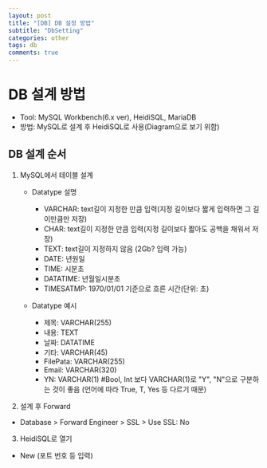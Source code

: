 ```yaml
---
layout: post
title: "[DB] DB 설정 방법"
subtitle: "DbSetting"
categories: other
tags: db
comments: true
---
```


# DB 설계 방법
  - Tool: MySQL Workbench(6.x ver), HeidiSQL, MariaDB
  - 방법: MySQL로 설계 후 HeidiSQL로 사용(Diagram으로 보기 위함)

## DB 설계 순서
1. MySQL에서 테이블 설계  
    - Datatype 설명
        - VARCHAR: text길이 지정한 만큼 입력(지정 길이보다 짧게 입력하면 그 길이만큼만 저장)
        - CHAR: text길이 지정한 만큼 입력(지정 길이보다 짧아도 공백을 채워서 저장)
        - TEXT: text길이 지정하지 않음 (2Gb? 입력 가능)
        - DATE: 년원일
        - TIME: 시분초
        - DATATIME: 년월일시분초
        - TIMESATMP: 1970/01/01 기준으로 흐른 시간(단위: 초)

    - Datatype 예시
        - 제목: VARCHAR(255)
        - 내용: TEXT
        - 날짜: DATATIME
        - 기타: VARCHAR(45)
        - FilePata: VARCHAR(255)
        - Email: VARCHAR(320)
        - YN: VARCHAR(1) #Bool, Int 보다 VARCHAR(1)로 "Y", "N"으로 구분하는 것이 좋음 (언어에 따라 True, T, Yes 등 다르기 때문)

2. 설계 후 Forward
 - Database > Forward Engineer > SSL > Use SSL: No

3. HeidiSQL로 열기
 - New (포트 번호 등 입력) 
